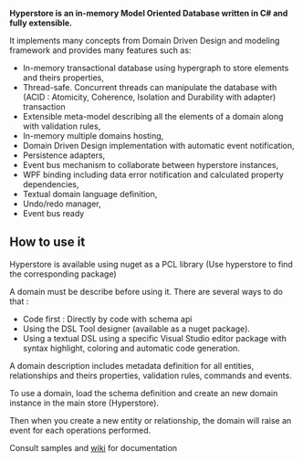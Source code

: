 **Hyperstore is an in-memory Model Oriented Database written in C# and fully extensible.**

It implements many concepts from Domain Driven Design and modeling framework and provides many features such as:

* In-memory transactional database using hypergraph to store elements and theirs properties,
* Thread-safe. Concurrent threads can manipulate the database with (ACID : Atomicity, Coherence, Isolation and Durability with adapter) transaction 
* Extensible meta-model describing all the elements of a domain along with validation rules,
* In-memory multiple domains hosting,
* Domain Driven Design implementation with automatic event notification,
* Persistence adapters,
* Event bus mechanism to collaborate between hyperstore instances,
* WPF binding including data error notification and calculated property dependencies, 
* Textual domain language definition,
* Undo/redo manager,
* Event bus ready


## How to use it

Hyperstore is available using nuget as a PCL library (Use hyperstore to find the corresponding package)

A domain must be describe before using it. There are several ways to do that :

* Code first : Directly by code with schema api
* Using the DSL Tool designer (available as a nuget package).
* Using a textual DSL using a specific Visual Studio editor package with syntax highlight, coloring and automatic code generation.

A domain description includes metadata definition for all entities, relationships and theirs properties, validation rules, commands and events.

To use a domain, load the schema definition and create an new domain instance in the main store (Hyperstore).

Then when you create a new entity or relationship, the domain will raise an event for each operations performed.

Consult samples and [wiki](https://github.com/Hyperstore/Hyperstore.Core/wiki) for documentation